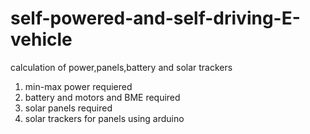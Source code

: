 # self-powered-and-self-driving-E-vehicle
calculation of power,panels,battery and solar trackers 
1. min-max power requiered
2. battery and motors and BME required
3. solar panels required
4. solar trackers for panels using arduino  

